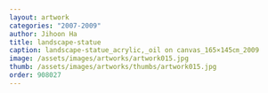 ```yaml
---
layout: artwork 
categories: "2007-2009"
author: Jihoon Ha 
title: landscape-statue
caption: landscape-statue_acrylic,_oil on canvas_165×145㎝_2009 
image: /assets/images/artworks/artwork015.jpg 
thumb: /assets/images/artworks/thumbs/artwork015.jpg 
order: 908027 
---
```

